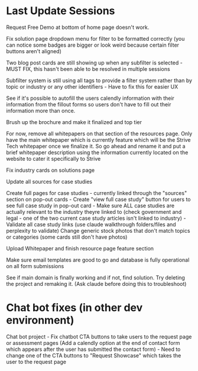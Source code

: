 # Last Update Sessions

Request Free Demo at bottom of home page doesn't work.

Fix solution page dropdown menu for filter to be formatted correctly (you can notice some badges are bigger or look weird because certain filter buttons aren't aligned)

Two blog post cards are still showing up when any subfilter is selected - MUST FIX, this hasn't been able to be resolved in multiple sessions

Subfilter system is still using all tags to provide a filter system rather than by topic or industry or any other identifiers - Have to fix this for easier UX

See if it's possible to autofill the users calendly information with their information from the fillout forms so users don't have to fill out their information more than once.

Brush up the brochure and make it finalized and top tier

For now, remove all whitepapers on that section of the resources page. Only have the main whitepaper which is currently feature which will be the Strive Tech whitepaper once we finalize it. So go ahead and rename it and put a brief whitepaper description using the information currently located on the website to cater it specifically to Strive

Fix industry cards on solutions page

Update all sources for case studies

Create full pages for case studies - currently linked through the "sources" section on pop-out cards
    - Create "view full case study" button for users to see full case study in pop-out card
    - Make sure ALL case studies are actually relevant to the industry theyre linked to (check government and legal - one of the two current case study articles isn't linked to industry)
    - Validate all case study links (use claude walkthrough folders/files and perplexity to validate)
Change generic stock photos that don't match topics or categories (some cards still don't have photos)

Upload Whitepaper and finish resource page feature section

Make sure email templates are good to go and database is fully operational on all form submissions

See if main domain is finally working and if not, find solution. Try deleting the project and remaking it. (Ask claude before doing this to troubleshoot)

# Chat bot fixes (in other dev environment)

Chat bot project - Fix chatbot CTA buttons to take users to the request page or assessment pages (Add a calendly option at the end of contact form which appears after the user has submitted the contact form) - Need to change one of the CTA buttons to "Request Showcase" which takes the user to the request page